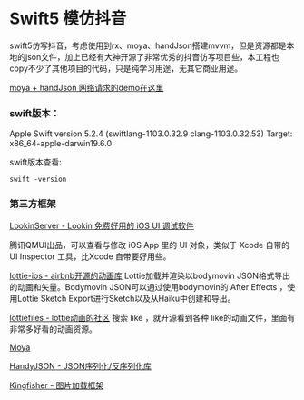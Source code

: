 #  Swift5 模仿抖音

swift5仿写抖音，考虑使用到rx、moya、handJson搭建mvvm，但是资源都是本地的json文件，加上已经有大神开源了非常优秀的抖音仿写项目些，本工程也copy不少了其他项目的代码，只是纯学习用途，无其它商业用途。

[moya + handJson 网络请求的demo在这里](https://github.com/yanmingLiu/MoyaHandyJSONNetworking)

### swift版本：
Apple Swift version 5.2.4 (swiftlang-1103.0.32.9 clang-1103.0.32.53)
Target: x86_64-apple-darwin19.6.0

swift版本查看:
```
swift -version
```

### 第三方框架

[LookinServer - Lookin  免费好用的 iOS UI 调试软件](https://github.com/QMUI/LookinServer)

腾讯QMUI出品，可以查看与修改 iOS App 里的 UI 对象，类似于 Xcode 自带的 UI Inspector 工具，比Xcode 自带要好用些。

[lottie-ios - airbnb开源的动画库](https://github.com/airbnb/lottie-ios)
Lottie加载并渲染以bodymovin JSON格式导出的动画和矢量。Bodymovin JSON可以通过使用bodymovin的 After Effects ，使用Lottie Sketch Export进行Sketch以及从Haiku中创建和导出。


[lottiefiles - lottie动画的社区](https://lottiefiles.com/)
搜索 like ，就开源看到各种 like的动画文件，里面有非常多好看的动画资源。

[Moya](https://github.com/Moya/Moya)

[HandyJSON - JSON序列化/反序列化库](https://github.com/alibaba/HandyJSON)

[Kingfisher - 图片加载框架](https://github.com/onevcat/Kingfisher)

